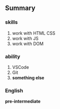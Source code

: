## Summary  
### skills  
1. work with HTML CSS  
1. work with JS  
1. work with DOM

### ability  
1. VSCode  
1. Git  
1. **something else**  

### English  
**pre-intermediate**